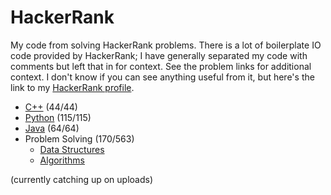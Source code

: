 # HackerRank

My code from solving HackerRank problems.  There is a lot of boilerplate IO code provided by HackerRank; I have generally separated my code with comments but left that in for context.  See the problem links for additional context.  I don't know if you can see anything useful from it, but here's the link to my [HackerRank profile](https://www.hackerrank.com/Wogrim?hr_r=1).

- [C++](Cpp/Cpp.md) (44/44)
- [Python](Python/Python.md) (115/115)
- [Java](Java/Java.md) (64/64)
- Problem Solving (170/563)
  - [Data Structures](Data_Structures/Data_Structures.md)
  - [Algorithms](Algorithms/Algorithms.md)
  
(currently catching up on uploads)

